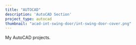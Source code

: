 ```yaml
---
title: "AUTOCAD"
description: 'AutoCAD Section'
project_type: autocad
thumbnail: "acad-int-swing-door/int-swing-door-cover.png"
---
```


My AutoCAD projects.

